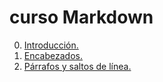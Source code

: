 # curso Markdown
 
0. [Introducción.](./00-Introduccion/readme.md)
1. [Encabezados.](./01-Encabezados/readme.md)
2. [Párrafos y saltos de línea.](./02-Parrafos-y-saltos-de-linea/readme.md)